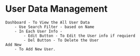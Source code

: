 # User Data Management
    Dashboard - To View the All User Data
        - Use Search Filter - based on Name
        - In Each User Info -
            - Edit Button - To Edit the User info if requierd
            - Del Button - To Delete the User
    Add New
        - To Add New User.